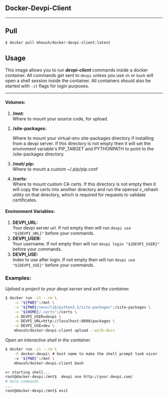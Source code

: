 ## Docker-Devpi-Client
-------------------

## Pull

```bash
$ docker pull mhoush/docker-devpi-client:latest
```

## Usage
This image allows you to run ***devpi-client*** commands inside a docker container.  All commands 
get sent to `devpi` unless you use `sh` or `bash` will open a shell session inside the
container.  All containers should also be started with `-it` flags for login purposes.

---

#### Volumes:  
1. **/mnt**:   
    Where to mount your source code, for upload.
2. **/site-packages:**

    Where to mount your virtual-env site-packages directory if installing
    from a devpi server.  If this directory is not empty then it will
    set the envirnment variable's PIP_TARGET and PYTHONPATH to point to
    the /site-packages directory.
3. **/root/.pip:**  
    Where to mount a custom ~/.pip/pip.conf
4. **/certs:**  
    Where to mount custom CA certs.  If this directory is not empty
    then it will copy the certs into another directory and run the
    openssl c_rehash utility on that directory, which is required
    for requests to validate certificates.

#### Environment Variables:
 
 1. **DEVPI_URL:**  
    Your devpi server url. If not empty then will run `devpi use "${DEVPI_URL}"` before your
    commands.
2. **DEVPI_USER:**  
    Your username.  If not empty then will run `devpi login "${DEVPI_USER}"` before your 
    commands.
3. **DEVPI_USE:**  
    Index to use after login. If not empty then will run `devpi use "${DEVPI_USE}"` before
    your commands.

### Examples:

*Upload a project to your devpi server and exit the container.*
```bash
$ docker run -it --rm \
    -v "${PWD}":/mnt \
    -v "${PWD}/venv/lib/python3.5/site-packages":/site-packages \
    -v "${HOME}/.certs":/certs \
    -e DEVPI_USER=devpi \
    -e DEVPI_URL=http://localhost:8080/packages \
    -e DEVPI_USE=dev \
    mhoush/docker-devpi-client upload --with-docs
```
*Open an interactive shell in the container.*
```bash
$ docker run -it --rm \
    -h docker-devpi\ # host name to make the shell prompt look nicer
    -v "${PWD}":/mnt \
    mhoush/docker-devpi-client bash

=> starting shell...
root@docker-devpi:/mnt$  devpi use http://your.devpi.com/
# more commands
...
root@docker-devpi:/mnt$ exit
```



